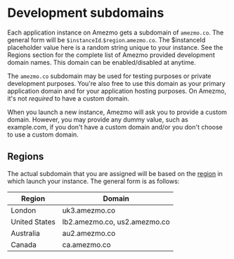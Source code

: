 # Development subdomains

Each application instance on Amezmo gets a subdomain of `amezmo.co`. The general form will be
`$instanceId`.`$region`.`amezmo.co`. 
The $instanceId placeholder value here is a random string unique to your instance. See the Regions section for
the complete list of Amezmo provided development domain names. This domain can be enabled/disabled at anytime.

The `amezmo.co` subdomain may be used for testing purposes or private development purposes. You're also free to use this domain
as your primary application domain and for your application hosting purposes. On Amezmo, it's not *required* to have a custom domain.

When you launch a new instance, Amezmo will ask you to provide a custom domain. However, you may provide any dummy value, such as example.com,
if you don't have a custom domain and/or you don't choose to use a custom domain.

## Regions

The actual subdomain that you are assigned will be based on the 
[region](/locations) in which launch your instance. The general form is as follows:

| Region | Domain
---------|--------
London   | uk3.amezmo.co
United States | lb2.amezmo.co, us2.amezmo.co
Australia | au2.amezmo.co
Canada | ca.amezmo.co

